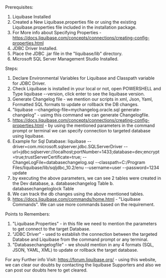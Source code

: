 Prerequisites:
1. Liquibase Installed
2. Created a New Liquibase.properties file or using the existing Liquibase.properties file included in the installation package.
3. For More info about Specifying Properties - https://docs.liquibase.com/concepts/connections/creating-config-properties.html
4. JDBC Driver Installed.
5. Place the JDBC .jar file in the "liquibase/lib" directory.
6. Microsoft SQL Server Management Studio Installed.

Steps:
1. Declare Environmental Variables for Liquibase and Classpath variable for JDBC Driver.
2. Check Liquibase is installed in your local or not, open POWERSHELL and Type liquibase --version, click enter to see the liquibase version.
3. Generate Changelog file - we mention our scripts in xml, Json, Yaml, Formatted SQL formats to update or rollback the DB changes.
4. "liquibase --changelog-file=mychangelog.oracle.sql generate-changelog" - usimg this command we can generate Changelogfile.
5. https://docs.liquibase.com/concepts/connections/creating-config-properties.html - by using the mentioned parameters in the command prompt or terminal we can specify    connection to targeted database 
   using liquibase.
6. Example for Sql Database:
   liquibase --driver=com.microsoft.sqlserver.jdbc.SQLServerDriver 
   --url=jdbc:sqlserver://localhost;portNumber=1433;database=dev;encrypt=true;trustServerCertificate=true;
   --ChangeLogFile=databasechangelog.sql
   --classpath=C:/Program Files/liquibase/lib/sqljdbc_10.2/enu
   --username=user
   --password=1234
   update
 7. by executing the above parameters, we can see 2 tables were created in the Dev database, 
    a. databasechangelog Table
    b. databasechangeloglock Table
 8. We can track the db changes using the above mentioned tables.
 9. https://docs.liquibase.com/commands/home.html - "Liquibase Commands". We can use more commands based on the requirement.

Points to Remembers:

1. "Liquibase.Properties" - in this file we need to mention the parameters to get connect to the target Database.
2. "JDBC Driver" - used to establish the connection between the targeted Databse and Liquibase from the command prompt or any terminal.
3. "Databasechangelogfile" - we should mention in any 4 formats (SQL, JSON, YAML, XML) to update or rollback the target database.

For any Further info Visit:
https://forum.liquibase.org/ - using this website, we can clear our doubts by contacting the liquibase Supporters and also we can post our doubts here to get cleared.
